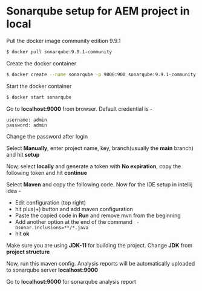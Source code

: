 # Sonarqube setup for AEM project in local
Pull the docker image community edition 9.9.1
```bash
$ docker pull sonarqube:9.9.1-community
```
Create the docker container
```bash
$ docker create --name sonarqube -p 9000:900 sonarqube:9.9.1-community
```
Start the docker container
```bash
$ docker start sonarqube
```
Go to **localhost:9000** from browser. Default credential is -
```
username: admin
password: admin
```
Change the password after login

Select **Manually**, enter project name, key, branch(usually the **main** branch) and hit **setup**

Now, select **locally** and generate a token with **No expiration**, copy the following token and hit **continue**

Select **Maven** and copy the following code. Now for the IDE setup in intellij idea - 

- Edit configuration (top right)
- hit plus(+) button and add maven configuration
- Paste the copied code in **Run** and remove mvn from the beginning
- Add another option at the end of the command ``` -Dsonar.inclusions=**/*.java```
- hit **ok**

Make sure you are using **JDK-11** for building the project. Change **JDK** from **project structure**

Now, run this maven config. Analysis reports will be automatically uploaded to sonarqube server **localhost:9000**

Go to **localhost:9000** for sonarqube analysis report

